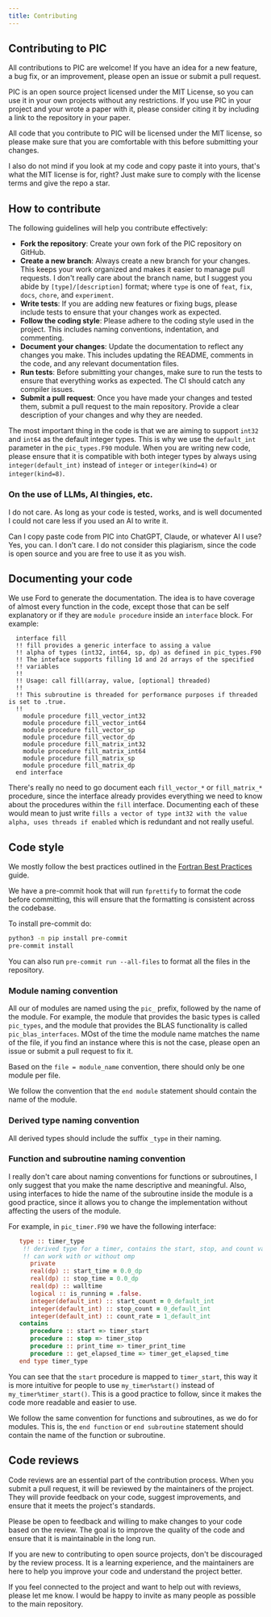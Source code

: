 ```yaml
---
title: Contributing
---
```


## Contributing to PIC

All contributions to PIC are welcome! If you have an idea for a new feature, a bug fix, or an improvement, please open an issue or submit a pull request.

PIC is an open source project licensed under the MIT License, so you can use it in your own projects without any restrictions. If you use PIC in your project and your wrote a paper with it, please consider citing it by including a link to the repository in your paper.

All code that you contribute to PIC will be licensed under the MIT license, so please make sure that you are comfortable with this before submitting your changes.

I also do not mind if you look at my code and copy paste it into yours, that's what the MIT license is for, right? Just make sure to comply with the license terms and give the repo a star.


## How to contribute

The following guidelines will help you contribute effectively:

- **Fork the repository**: Create your own fork of the PIC repository on GitHub.
- **Create a new branch**: Always create a new branch for your changes. This keeps your work organized and makes it easier to manage pull requests. I don't really care about the branch name, but I suggest you abide by `[type]/[description]` format; where `type` is one of `feat`, `fix`, `docs`, `chore`, and `experiment`.
- **Write tests**: If you are adding new features or fixing bugs, please include tests to ensure that your changes work as expected.
- **Follow the coding style**: Please adhere to the coding style used in the project. This includes naming conventions, indentation, and commenting.
- **Document your changes**: Update the documentation to reflect any changes you make. This includes updating the README, comments in the code, and any relevant documentation files.
- **Run tests**: Before submitting your changes, make sure to run the tests to ensure that everything works as expected. The CI should catch any compiler issues.
- **Submit a pull request**: Once you have made your changes and tested them, submit a pull request to the main repository. Provide a clear description of your changes and why they are needed.


The most important thing in the code is that we are aiming to support `int32` and `int64` as the default integer types. This is why
we use the `default_int` parameter in the `pic_types.F90` module. When you are writing new code, please ensure that it is compatible with both integer types by always using `integer(default_int)` instead of `integer` or `integer(kind=4)` or `integer(kind=8)`.

### On the use of LLMs, AI thingies, etc.

I do not care. As long as your code is tested, works, and is well documented I could not care less if you used an AI to write it.

Can I copy paste code from PIC into ChatGPT, Claude, or whatever AI I use? Yes, you can. I don't care. I do not consider this plagiarism, since the code is open source and you are free to use it as you wish.

## Documenting your code

We use Ford to generate the documentation. The idea is to have coverage of almost every function in the code, except those that
can be self explanatory or if they are `module procedure` inside an `interface` block. For example:

```
  interface fill
  !! fill provides a generic interface to assing a value
  !! alpha of types (int32, int64, sp, dp) as defined in pic_types.F90
  !! The inteface supports filling 1d and 2d arrays of the specified
  !! variables
  !!
  !! Usage: call fill(array, value, [optional] threaded)
  !!
  !! This subroutine is threaded for performance purposes if threaded is set to .true.
  !!
    module procedure fill_vector_int32
    module procedure fill_vector_int64
    module procedure fill_vector_sp
    module procedure fill_vector_dp
    module procedure fill_matrix_int32
    module procedure fill_matrix_int64
    module procedure fill_matrix_sp
    module procedure fill_matrix_dp
  end interface
```


There's really no need to go document each `fill_vector_*` or `fill_matrix_*` procedure, since the interface already provides
everything we need to know about the procedures within the `fill` interface. Documenting each of these would mean to just
write `fills a vector of type int32 with the value alpha, uses threads if enabled` which is redundant and not really useful.

## Code style

We mostly follow the best practices outlined in the [Fortran Best Practices](https://fortran-lang.org/learn/best-practices/) guide.

We have a pre-commit hook that will run `fprettify` to format the code before committing, this will ensure that the formatting is consistent across the codebase.

To install pre-commit do:

```bash
python3 -m pip install pre-commit
pre-commit install
```

You can also run `pre-commit run --all-files` to format all the files in the repository.

### Module naming convention

All our of modules are named using the `pic_` prefix, followed by the name of the module. For example, the module that provides the basic types is called `pic_types`, and the module that provides the BLAS functionality is called `pic_blas_interfaces`. MOst of the time the module name matches the name of the file, if you find an instance where this is not the case, please open an issue or submit a pull request to fix it.

Based on the `file = module_name` convention, there should only be one module per file.

We follow the convention that the `end module` statement should contain the name of the module.

### Derived type naming convention

All derived types should include the suffix `_type` in their naming.

### Function and subroutine naming convention

I really don't care about naming conventions for functions or subroutines, I only suggest that you make the name descriptive and meaningful. Also,
using interfaces to hide the name of the subroutine inside the module is a good practice, since it allows you to change the implementation without affecting the users of the module.

For example, in `pic_timer.F90` we have the following interface:



```fortran
   type :: timer_type
    !! derived type for a timer, contains the start, stop, and count variables
    !! can work with or without omp
      private
      real(dp) :: start_time = 0.0_dp
      real(dp) :: stop_time = 0.0_dp
      real(dp) :: walltime
      logical :: is_running = .false.
      integer(default_int) :: start_count = 0_default_int
      integer(default_int) :: stop_count = 0_default_int
      integer(default_int) :: count_rate = 1_default_int
   contains
      procedure :: start => timer_start
      procedure :: stop => timer_stop
      procedure :: print_time => timer_print_time
      procedure :: get_elapsed_time => timer_get_elapsed_time
   end type timer_type
```


You can see that the `start` procedure is mapped to `timer_start`, this way it is more intuitive for people to use `my_timer%start()` instead of `my_timer%timer_start()`. This is a good practice to follow, since it makes the code more readable and easier to use.

We follow the same convention for functions and subroutines, as we do for modules. This is, the `end function` or `end subroutine` statement should contain the name of the function or subroutine.

## Code reviews

Code reviews are an essential part of the contribution process. When you submit a pull request, it will be reviewed by the maintainers of the project. They will provide feedback on your code, suggest improvements, and ensure that it meets the project's standards.

Please be open to feedback and willing to make changes to your code based on the review. The goal is to improve the quality of the code and ensure that it is maintainable in the long run.

If you are new to contributing to open source projects, don't be discouraged by the review process. It is a learning experience, and the maintainers are here to help you improve your code and understand the project better.

If you feel connected to the project and want to help out with reviews, please let me know. I would be happy to invite as many people as possible to the main repository.
